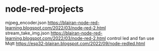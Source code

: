 # node-red-projects
mjpeg_encoder.json  https://blairan-node-red-learning.blogspot.com/2022/03/node-red-2.html   
stream_take_img.json  https://blairan-node-red-learning.blogspot.com/2022/03/node-red-2.html
control led and fan use Mqtt https://esp32-blairan.blogspot.com/2022/09/node-redled.html
